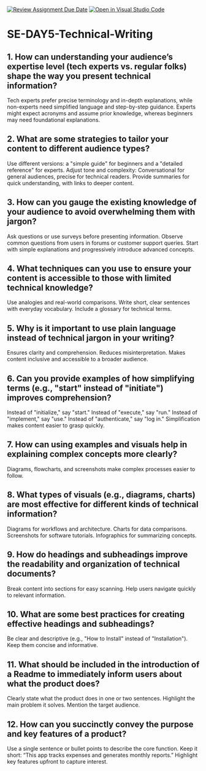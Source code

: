 [![Review Assignment Due Date](https://classroom.github.com/assets/deadline-readme-button-22041afd0340ce965d47ae6ef1cefeee28c7c493a6346c4f15d667ab976d596c.svg)](https://classroom.github.com/a/zsAR-pyY)
[![Open in Visual Studio Code](https://classroom.github.com/assets/open-in-vscode-2e0aaae1b6195c2367325f4f02e2d04e9abb55f0b24a779b69b11b9e10269abc.svg)](https://classroom.github.com/online_ide?assignment_repo_id=18781886&assignment_repo_type=AssignmentRepo)
# SE-DAY5-Technical-Writing
## 1. How can understanding your audience’s expertise level (tech experts vs. regular folks) shape the way you present technical information?

Tech experts prefer precise terminology and in-depth explanations, while non-experts need simplified language and step-by-step guidance.
Experts might expect acronyms and assume prior knowledge, whereas beginners may need foundational explanations.

## 2. What are some strategies to tailor your content to different audience types?

Use different versions: a "simple guide" for beginners and a "detailed reference" for experts.
Adjust tone and complexity: Conversational for general audiences, precise for technical readers.
Provide summaries for quick understanding, with links to deeper content.

## 3. How can you gauge the existing knowledge of your audience to avoid overwhelming them with jargon?

Ask questions or use surveys before presenting information.
Observe common questions from users in forums or customer support queries.
Start with simple explanations and progressively introduce advanced concepts.

## 4. What techniques can you use to ensure your content is accessible to those with limited technical knowledge?

Use analogies and real-world comparisons.
Write short, clear sentences with everyday vocabulary.
Include a glossary for technical terms.

## 5. Why is it important to use plain language instead of technical jargon in your writing?

Ensures clarity and comprehension.
Reduces misinterpretation.
Makes content inclusive and accessible to a broader audience.

## 6. Can you provide examples of how simplifying terms (e.g., "start" instead of "initiate") improves comprehension?

Instead of "initialize," say "start."
Instead of "execute," say "run."
Instead of "implement," say "use."
Instead of "authenticate," say "log in."
Simplification makes content easier to grasp quickly.

## 7. How can using examples and visuals help in explaining complex concepts more clearly?

Diagrams, flowcharts, and screenshots make complex processes easier to follow.

## 8. What types of visuals (e.g., diagrams, charts) are most effective for different kinds of technical information?

Diagrams for workflows and architecture.
Charts for data comparisons.
Screenshots for software tutorials.
Infographics for summarizing concepts.

## 9. How do headings and subheadings improve the readability and organization of technical documents?


Break content into sections for easy scanning.
Help users navigate quickly to relevant information.

## 10. What are some best practices for creating effective headings and subheadings?

Be clear and descriptive (e.g., "How to Install" instead of "Installation").
Keep them concise and informative.

## 11. What should be included in the introduction of a Readme to immediately inform users about what the product does?

Clearly state what the product does in one or two sentences.
Highlight the main problem it solves.
Mention the target audience.


## 12. How can you succinctly convey the purpose and key features of a product?

Use a single sentence or bullet points to describe the core function.
Keep it short: “This app tracks expenses and generates monthly reports.”
Highlight key features upfront to capture interest.
